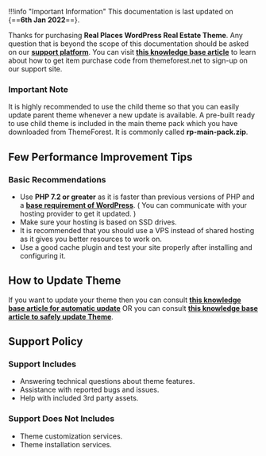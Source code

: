 !!!info "Important Information"
    This documentation is last updated on {==**6th Jan 2022**==}.

Thanks for purchasing **Real Places WordPress Real Estate Theme**. Any question that is beyond the scope of this documentation should be asked on our **[support platform](http://support.inspirythemes.com/)**. You can visit **[this knowledge base article](https://support.inspirythemes.com/knowledgebase/how-to-get-themeforest-item-purchase-code/)** to learn about how to get item purchase code from themeforest.net to sign-up on our support site.

### Important Note

It is highly recommended to use the child theme so that you can easily update parent theme whenever a new update is available. A pre-built ready to use child theme is included in the main theme pack which you have downloaded from ThemeForest. It is commonly called **rp-main-pack.zip**.

## Few Performance Improvement Tips

### Basic Recommendations

* Use **PHP 7.2 or greater** as it is faster than previous versions of PHP and a **[base requirement of WordPress](https://wordpress.org/about/requirements/)**. ( You can communicate with your hosting provider to get it updated. )
* Make sure your hosting is based on SSD drives.
* It is recommended that you should use a VPS instead of shared hosting as it gives you better resources to work on.
* Use a good cache plugin and test your site properly after installing and configuring it.

## How to Update Theme

If you want to update your theme then you can consult **[this knowledge base article for automatic update](https://support.inspirythemes.com/knowledgebase/update-theme-using-envato-wordpress-toolkit/)** OR you can consult **[this knowledge base article to safely update Theme](https://support.inspirythemes.com/knowledgebase/update-any-wordpress-theme-safely/)**.

## Support Policy

### Support Includes

- Answering technical questions about theme features.
- Assistance with reported bugs and issues.
- Help with included 3rd party assets.

### Support Does Not Includes

- Theme customization services.
- Theme installation services.
